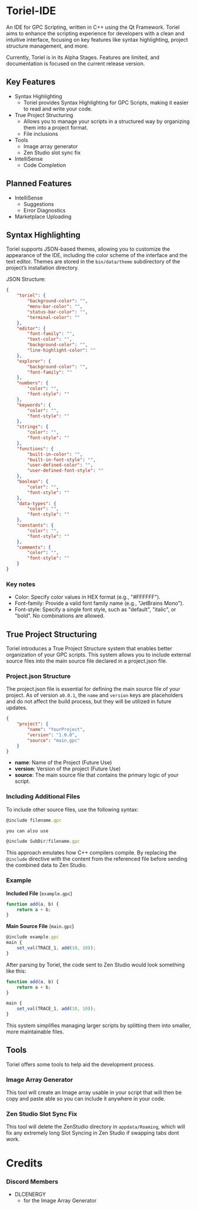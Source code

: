 # Toriel-IDE

An IDE for GPC Scripting, written in C++ using the Qt Framework. Toriel aims to enhance the scripting experience for developers with a clean and intuitive interface, focusing on key features like syntax highlighting, project structure management, and more.

Currently, Toriel is in its Alpha Stages. Features are limited, and documentation is focused on the current release version.

## Key Features

* Syntax Highlighting
    * Toriel provides Syntax Highlighting for GPC Scripts, making it easier to read and write your code.
* True Project Structuring
    * Allows you to manage your scripts in a structured way by organizing them into a project format.
    * File inclusions
* Tools
    * Image array generator
    * Zen Studio slot sync fix
* IntelliSense
    * Code Completion

## Planned Features
* IntelliSense
    * Suggestions
    * Error Diagnostics
* Marketplace Uploading

## Syntax Highlighting
Toriel supports JSON-based themes, allowing you to customize the appearance of the IDE, including the color scheme of the interface and the text editor. Themes are stored in the `bin/data/theme` subdirectory of the project’s installation directory.


JSON Structure:
```json
{
    "toriel": {
        "background-color": "",
        "menu-bar-color": "",
        "status-bar-color": "",
        "terminal-color": ""
    },
    "editor": {
        "font-family": "",
        "text-color": "",
        "background-color": "",
        "line-highlight-color": ""
    },
    "explorer": {
        "background-color": "",
        "font-family": ""
    },
    "numbers": {
        "color": "",
        "font-style": ""
    },
    "keywords": {
        "color": "",
        "font-style": ""
    },
    "strings": {
        "color": "",
        "font-style": ""
    },
    "functions": {
        "built-in-color": "",
        "built-in-font-style": "",
        "user-defined-color": "",
        "user-defined-font-style": ""
    },
    "boolean": {
        "color": "",
        "font-style": ""
    },
    "data-types": {
        "color": "",
        "font-style": ""
    },
    "constants": {
        "color": "",
        "font-style": ""
    },
    "comments": {
        "color": "",
        "font-style": ""
    }
}
```

### Key notes
* Color: Specify color values in HEX format (e.g., "#FFFFFF").
* Font-family: Provide a valid font family name (e.g., "JetBrains Mono").
* Font-style: Specify a single font style, such as "default", "italic", or "bold". No combinations are allowed.


## True Project Structuring
Toriel introduces a True Project Structure system that enables better organization of your GPC scripts. This system allows you to include external source files into the main source file declared in a project.json file.

### Project.json Structure

The project.json file is essential for defining the main source file of your project. As of version `a0.0.1`, the `name` and `version` keys are placeholders and do not affect the build process, but they will be utilized in future updates.
```json
{
    "project": {
        "name": "YourProject",
        "version": "1.0.0",
        "source": "main.gpc"
    }
}
```
* **name**: Name of the Project (Future Use)
* **version**: Version of the project (Future Use)
* **source**: The main source file that contains the primary logic of your script.

### Including Additional Files
To include other source files, use the following syntax:
```js
@include filename.gpc

you can also use

@include SubDir/filename.gpc
```
This approach emulates how C++ compilers compile. By replacing the `@include` directive with the content from the referenced file before sending the combined data to Zen Studio.

### Example
**Included File** (`example.gpc`)
```js
function add(a, b) {
    return a + b;
}
```
**Main Source File** (`main.gpc`)
```js
@include example.gpc
main {
    set_val(TRACE_1, add(10, 10));
}
```
After parsing by Toriel, the code sent to Zen Studio would look something like this:
```js
function add(a, b) {
    return a + b;
}

main {
    set_val(TRACE_1, add(10, 10));
}
```
This system simplifies managing larger scripts by splitting them into smaller, more maintainable files.

## Tools
Toriel offers some tools to help aid the development process.
### Image Array Generator
This tool will create an Image array usable in your script that will then be copy and paste able so you can include it anywhere in your code.
### Zen Studio Slot Sync Fix
This tool will delete the ZenStudio directory in `appdata/Roaming`, which will fix any extremely long Slot Syncing in Zen Studio if swapping tabs dont work.

# Credits

### Discord Members
* DLCENERGY
    * for the Image Array Generator
